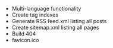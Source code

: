 - Multi-language functionality
- Create tag indexes
- Generate RSS feed.xml listing all posts
- Create sitemap.xml listing all pages
- Build 404
- favicon.ico
